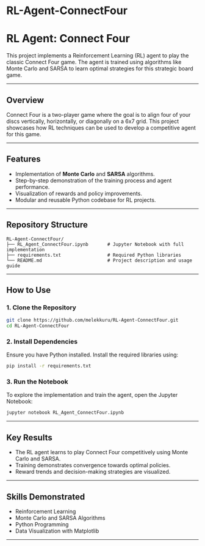 # RL-Agent-ConnectFour

# RL Agent: Connect Four

This project implements a Reinforcement Learning (RL) agent to play the classic Connect Four game. The agent is trained using algorithms like Monte Carlo and SARSA to learn optimal strategies for this strategic board game.

---

## Overview

Connect Four is a two-player game where the goal is to align four of your discs vertically, horizontally, or diagonally on a 6x7 grid. This project showcases how RL techniques can be used to develop a competitive agent for this game.

---

## Features

- Implementation of **Monte Carlo** and **SARSA** algorithms.
- Step-by-step demonstration of the training process and agent performance.
- Visualization of rewards and policy improvements.
- Modular and reusable Python codebase for RL projects.

---

## Repository Structure

```
RL-Agent-ConnectFour/
├── RL_Agent_ConnectFour.ipynb       # Jupyter Notebook with full implementation
├── requirements.txt                 # Required Python libraries
└── README.md                        # Project description and usage guide
```

---

## How to Use

### 1. Clone the Repository
```bash
git clone https://github.com/melekkuru/RL-Agent-ConnectFour.git
cd RL-Agent-ConnectFour
```

### 2. Install Dependencies
Ensure you have Python installed. Install the required libraries using:
```bash
pip install -r requirements.txt
```

### 3. Run the Notebook
To explore the implementation and train the agent, open the Jupyter Notebook:
```bash
jupyter notebook RL_Agent_ConnectFour.ipynb
```

---

## Key Results

- The RL agent learns to play Connect Four competitively using Monte Carlo and SARSA.
- Training demonstrates convergence towards optimal policies.
- Reward trends and decision-making strategies are visualized.

---

## Skills Demonstrated

- Reinforcement Learning
- Monte Carlo and SARSA Algorithms
- Python Programming
- Data Visualization with Matplotlib

---

